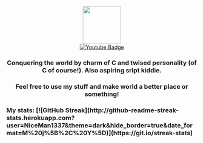 <div id="header" align="center">
  <img src="https://img-9gag-fun.9cache.com/photo/aeAOEV5_460s.jpg" width="100"/>
</div>

<div id="badges" align="center">
  <a href="https://www.youtube.com/channel/UCh1grW57wBTkP6vlFwSULiQ">
    <img src="https://img.shields.io/badge/YouTube-red?style=for-the-badge&logo=youtube&logoColor=white" alt="Youtube Badge"/>
  </a>
</div>

<div id="header" align="center">
<h3>Conquering the world by charm of C and twised personality (of C of course!). Also aspiring sript kiddie.</h3>
<h3>Feel free to use my stuff and make world a better place or something!</h3>
</div>

<div ir="header">
<h3>My stats:
[![GitHub Streak](http://github-readme-streak-stats.herokuapp.com?user=NiceMan1337&theme=dark&hide_border=true&date_format=M%20j%5B%2C%20Y%5D)](https://git.io/streak-stats)</h3>
</div>

<!---
NiceMan1337/NiceMan1337 is a ✨ special ✨ repository because its `README.md` (this file) appears on your GitHub profile.
You can click the Preview link to take a look at your changes.
--->
